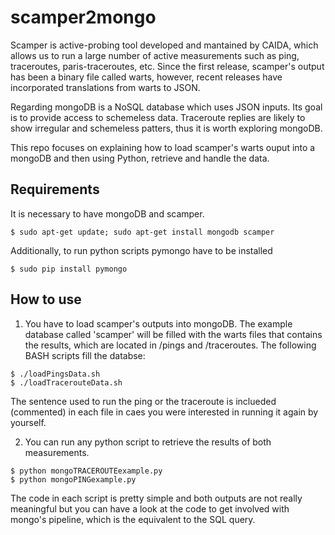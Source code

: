 # scamper2mongo

Scamper is active-probing tool developed and mantained by CAIDA, which allows us to run a large number of active measurements such as ping, traceroutes, paris-traceroutes, etc. Since the first release, scamper's output has been a binary file called warts, however, recent releases have incorporated translations from warts to JSON. 

Regarding mongoDB is a NoSQL database which uses JSON inputs. Its goal is to provide access to schemeless data. Traceroute replies are likely to show irregular and schemeless patters, thus it is worth exploring mongoDB. 

This repo focuses on explaining how to load scamper's warts ouput into a mongoDB and then using Python, retrieve and handle the data.

## Requirements

It is necessary to have mongoDB and scamper.

```
$ sudo apt-get update; sudo apt-get install mongodb scamper
```

Additionally, to run python scripts pymongo have to be installed

```
$ sudo pip install pymongo
```

## How to use

1) You have to load scamper's outputs into mongoDB. The example database called 'scamper' will be filled with the warts files that contains the results, which are located in /pings and /traceroutes. The following BASH scripts fill the databse:

```
$ ./loadPingsData.sh
$ ./loadTracerouteData.sh
```
The sentence used to run the ping or the traceroute is inclueded (commented) in each file in caes you were interested in running it again by yourself.

2) You can run any python script to retrieve the results of both measurements.

```
$ python mongoTRACEROUTEexample.py
$ python mongoPINGexample.py
```

The code in each script is pretty simple and both outputs are not really meaningful but you can have a look at the code to get involved with mongo's pipeline, which is the equivalent to the SQL query.
